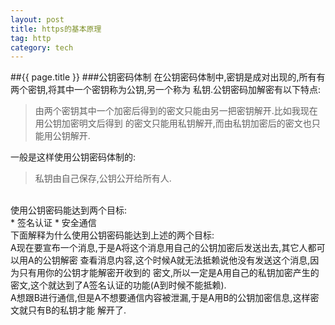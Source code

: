 ```yaml
---
layout: post
title: https的基本原理
tag: http
category: tech
---
```

##{{ page.title }}
###公钥密码体制
在公钥密码体制中,密钥是成对出现的,所有有两个密钥,将其中一个密钥称为公钥,另一个称为
私钥.公钥密码加解密有以下特点:
> 由两个密钥其中一个加密后得到的密文只能由另一把密钥解开.比如我现在用公钥加密明文后得到
的密文只能用私钥解开,而由私钥加密后的密文也只能用公钥解开.

一般是这样使用公钥密码体制的:
> 私钥由自己保存,公钥公开给所有人.
<br/>
使用公钥密码能达到两个目标:<br/>
* 签名认证
* 安全通信
<br/>
下面解释为什么使用公钥密码能达到上述的两个目标:<br/>
A现在要宣布一个消息,于是A将这个消息用自己的公钥加密后发送出去,其它人都可以用A的公钥解密
查看消息内容,这个时候A就无法抵赖说他没有发送这个消息,因为只有用你的公钥才能解密开收到的
密文,所以一定是A用自己的私钥加密产生的密文,这个就达到了A签名认证的功能(A到时候不能抵赖).
<br/>
A想跟B进行通信,但是A不想要通信内容被泄漏,于是A用B的公钥加密信息,这样密文就只有B的私钥才能
解开了.<br/>

